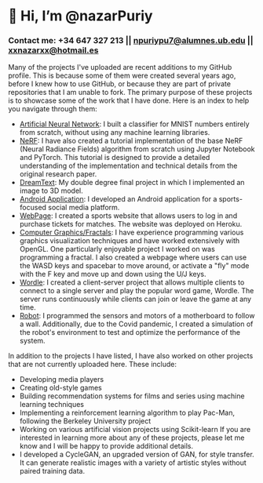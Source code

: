 # 👋 Hi, I’m @nazarPuriy
### Contact me: +34 647 327 213  ||  npuriypu7@alumnes.ub.edu || xxnazarxx@hotmail.es
Many of the projects I've uploaded are recent additions to my GitHub profile. This is because some of them were created several years ago, before I knew how to use GitHub, or because they are part of private repositories that I am unable to fork. The primary purpose of these projects is to showcase some of the work that I have done. Here is an index to help you navigate through them:
- <a href="https://github.com/nazarPuriy/Artificial-Neural-Network">Artificial Neural Network</a>: I built a classifier for MNIST numbers entirely from scratch, without using any machine learning libraries.
- <a href="https://github.com/nazarPuriy/NeRF">NeRF</a>: I have also created a tutorial implementation of the base NeRF (Neural Radiance Fields) algorithm from scratch using Jupyter Notebook and PyTorch. This tutorial is designed to provide a detailed understanding of the implementation and technical details from the original research paper.
-  <a href="https://github.com/nazarPuriy/DreamText">DreamText</a>: My double degree final project in which I implemented an image to 3D model.
- <a href="https://github.com/nazarPuriy/WorkMeOut">Android Application</a>: I developed an Android application for a sports-focused social media platform.
- <a href="https://github.com/nazarPuriy/Sports">WebPage</a>: I created a sports website that allows users to log in and purchase tickets for matches. The website was deployed on Heroku.
- <a href="https://www.shadertoy.com/view/fdKyWz">Computer Graphics/Fractals</a>: I have experience programming various graphics visualization techniques and have worked extensively with OpenGL. One particularly enjoyable project I worked on was programming a fractal. I also created a webpage where users can use the WASD keys and spacebar to move around, or activate a "fly" mode with the F key and move up and down using the U/J keys.
- <a href="https://github.com/nazarPuriy/Wordle">Wordle</a>: I created a client-server project that allows multiple clients to connect to a single server and play the popular word game, Wordle. The server runs continuously while clients can join or leave the game at any time.
- <a href="https://github.com/nazarPuriy/PAE">Robot</a>: I programmed the sensors and motors of a motherboard to follow a wall. Additionally, due to the Covid pandemic, I created a simulation of the robot's environment to test and optimize the performance of the system.


In addition to the projects I have listed, I have also worked on other projects that are not currently uploaded here. These include:
- Developing media players
- Creating old-style games
- Building recommendation systems for films and series using machine learning techniques
- Implementing a reinforcement learning algorithm to play Pac-Man, following the Berkeley University project
- Working on various artificial vision projects using Scikit-learn
If you are interested in learning more about any of these projects, please let me know and I will be happy to provide additional details.
- I developed a CycleGAN, an upgraded version of GAN, for style transfer. It can generate realistic images with a variety of artistic styles without paired training data.
